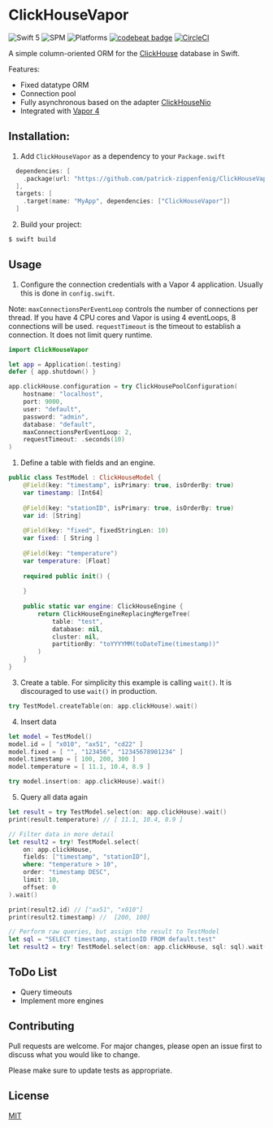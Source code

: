 # ClickHouseVapor

![Swift 5](https://img.shields.io/badge/Swift-5-orange.svg) ![SPM](https://img.shields.io/badge/SPM-compatible-green.svg) ![Platforms](https://img.shields.io/badge/Platforms-macOS%20Linux-green.svg) [![codebeat badge](https://codebeat.co/badges/d4500aa3-30f6-471a-89ae-924cd14aed17)](https://codebeat.co/projects/github-com-patrick-zippenfenig-clickhousevapor-main) [![CircleCI](https://circleci.com/gh/patrick-zippenfenig/ClickHouseVapor/tree/main.svg?style=svg)](https://circleci.com/gh/patrick-zippenfenig/ClickHouseVapor/tree/main)

A simple column-oriented ORM for the [ClickHouse](https://clickhouse.tech) database in Swift. 

Features:
- Fixed datatype ORM
- Connection pool
- Fully asynchronous based on the adapter [ClickHouseNio](https://github.com/patrick-zippenfenig/ClickHouseNIO)
- Integrated with [Vapor 4](https://github.com/vapor/vapor)


## Installation:

1. Add `ClickHouseVapor` as a dependency to your `Package.swift`

```swift
  dependencies: [
    .package(url: "https://github.com/patrick-zippenfenig/ClickHouseVapor.git", from: "1.0.0")
  ],
  targets: [
    .target(name: "MyApp", dependencies: ["ClickHouseVapor"])
  ]
```

2. Build your project:

```bash
$ swift build
```

## Usage

1. Configure the connection credentials with a Vapor 4 application. Usually this is done in `config.swift`.

Note: `maxConnectionsPerEventLoop` controls the number of connections per thread. If you have 4 CPU cores and Vapor is using 4 eventLoops, 8 connections will be used. `requestTimeout` is the timeout to establish a connection. It does not limit query runtime.

```swift
import ClickHouseVapor

let app = Application(.testing)
defer { app.shutdown() }

app.clickHouse.configuration = try ClickHousePoolConfiguration(
    hostname: "localhost",
    port: 9000,
    user: "default",
    password: "admin",
    database: "default",
    maxConnectionsPerEventLoop: 2,
    requestTimeout: .seconds(10)
)
```

1. Define a table with fields and an engine.

```swift
public class TestModel : ClickHouseModel {
    @Field(key: "timestamp", isPrimary: true, isOrderBy: true)
    var timestamp: [Int64]
    
    @Field(key: "stationID", isPrimary: true, isOrderBy: true)
    var id: [String]
    
    @Field(key: "fixed", fixedStringLen: 10)
    var fixed: [ String ]
    
    @Field(key: "temperature")
    var temperature: [Float]
    
    required public init() {
        
    }
    
    public static var engine: ClickHouseEngine {
        return ClickHouseEngineReplacingMergeTree(
            table: "test",
            database: nil,
            cluster: nil,
            partitionBy: "toYYYYMM(toDateTime(timestamp))"
        )
    }
}
```

3. Create a table. For simplicity this example is calling `wait()`. It is discouraged to use `wait()` in production.

```swift
try TestModel.createTable(on: app.clickHouse).wait()
```

4. Insert data

```swift
let model = TestModel()
model.id = [ "x010", "ax51", "cd22" ]
model.fixed = [ "", "123456", "12345678901234" ]
model.timestamp = [ 100, 200, 300 ]
model.temperature = [ 11.1, 10.4, 8.9 ]

try model.insert(on: app.clickHouse).wait()
````

5. Query all data again

```swift
let result = try TestModel.select(on: app.clickHouse).wait()
print(result.temperature) // [ 11.1, 10.4, 8.9 ]

// Filter data in more detail
let result2 = try! TestModel.select(
    on: app.clickHouse,
    fields: ["timestamp", "stationID"],
    where: "temperature > 10",
    order: "timestamp DESC",
    limit: 10,
    offset: 0
).wait()

print(result2.id) // ["ax51", "x010"]
print(result2.timestamp) //  [200, 100]

// Perform raw queries, but assign the result to TestModel
let sql = "SELECT timestamp, stationID FROM default.test"
let result2 = try! TestModel.select(on: app.clickHouse, sql: sql).wait()
```


## ToDo List
- Query timeouts
- Implement more engines

## Contributing
Pull requests are welcome. For major changes, please open an issue first to discuss what you would like to change.

Please make sure to update tests as appropriate.

## License
[MIT](https://choosealicense.com/licenses/mit/)
